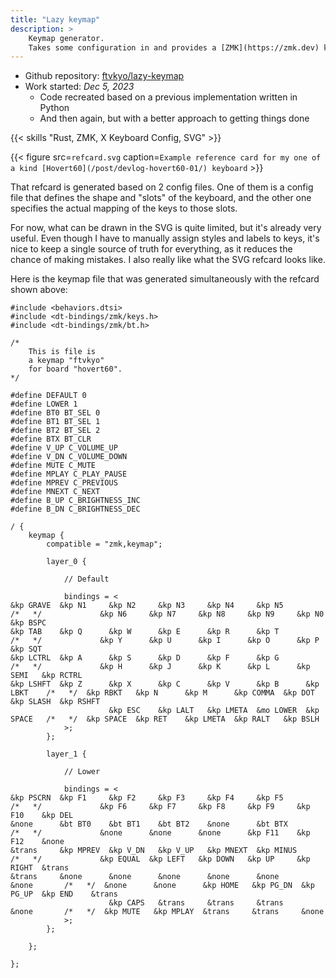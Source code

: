 ```yaml
---
title: "Lazy keymap"
description: >
    Keymap generator.
    Takes some configuration in and provides a [ZMK](https://zmk.dev) keymap config, an SVG reference card, and in the future, an [XKB](https://www.x.org/wiki/XKB/) layout description.
---
```


- Github repository: [ftvkyo/lazy-keymap](https://github.com/ftvkyo/lazy-keymap)
- Work started: *Dec 5, 2023*
    - Code recreated based on a previous implementation written in Python
    - And then again, but with a better approach to getting things done

{{< skills "Rust, ZMK, X Keyboard Config, SVG" >}}

{{< figure src=`refcard.svg` caption=`Example reference card for my one of a kind [Hovert60](/post/devlog-hovert60-01/) keyboard` >}}

That refcard is generated based on 2 config files.
One of them is a config file that defines the shape and "slots" of the keyboard, and the other one specifies the actual mapping of the keys to those slots.

[hovert60]: /tags/hovert60-keyboard/

For now, what can be drawn in the SVG is quite limited, but it's already very useful.
Even though I have to manually assign styles and labels to keys, it's nice to keep a single source of truth for everything, as it reduces the chance of making mistakes.
I also really like what the SVG refcard looks like.

Here is the keymap file that was generated simultaneously with the refcard shown above:

```dts
#include <behaviors.dtsi>
#include <dt-bindings/zmk/keys.h>
#include <dt-bindings/zmk/bt.h>

/*
    This is file is
    a keymap "ftvkyo"
    for board "hovert60".
*/

#define DEFAULT 0
#define LOWER 1
#define BT0 BT_SEL 0
#define BT1 BT_SEL 1
#define BT2 BT_SEL 2
#define BTX BT_CLR
#define V_UP C_VOLUME_UP
#define V_DN C_VOLUME_DOWN
#define MUTE C_MUTE
#define MPLAY C_PLAY_PAUSE
#define MPREV C_PREVIOUS
#define MNEXT C_NEXT
#define B_UP C_BRIGHTNESS_INC
#define B_DN C_BRIGHTNESS_DEC

/ {
    keymap {
        compatible = "zmk,keymap";

        layer_0 {

            // Default

            bindings = <
&kp GRAVE  &kp N1     &kp N2     &kp N3     &kp N4     &kp N5                 /*   */             &kp N6     &kp N7     &kp N8     &kp N9     &kp N0     &kp BSPC
&kp TAB    &kp Q      &kp W      &kp E      &kp R      &kp T                  /*   */             &kp Y      &kp U      &kp I      &kp O      &kp P      &kp SQT
&kp LCTRL  &kp A      &kp S      &kp D      &kp F      &kp G                  /*   */             &kp H      &kp J      &kp K      &kp L      &kp SEMI   &kp RCTRL
&kp LSHFT  &kp Z      &kp X      &kp C      &kp V      &kp B      &kp LBKT    /*   */  &kp RBKT   &kp N      &kp M      &kp COMMA  &kp DOT    &kp SLASH  &kp RSHFT
                      &kp ESC    &kp LALT   &kp LMETA  &mo LOWER  &kp SPACE   /*   */  &kp SPACE  &kp RET    &kp LMETA  &kp RALT   &kp BSLH
            >;
        };

        layer_1 {

            // Lower

            bindings = <
&kp PSCRN  &kp F1     &kp F2     &kp F3     &kp F4     &kp F5                 /*   */             &kp F6     &kp F7     &kp F8     &kp F9     &kp F10    &kp DEL
&none      &bt BT0    &bt BT1    &bt BT2    &none      &bt BTX                /*   */             &none      &none      &none      &kp F11    &kp F12    &none
&trans     &kp MPREV  &kp V_DN   &kp V_UP   &kp MNEXT  &kp MINUS              /*   */             &kp EQUAL  &kp LEFT   &kp DOWN   &kp UP     &kp RIGHT  &trans
&trans     &none      &none      &none      &none      &none      &none       /*   */  &none      &none      &kp HOME   &kp PG_DN  &kp PG_UP  &kp END    &trans
                      &kp CAPS   &trans     &trans     &trans     &none       /*   */  &kp MUTE   &kp MPLAY  &trans     &trans     &none
            >;
        };

    };

};
```
